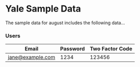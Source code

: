 # Yale Sample Data

The sample data for august includes the following data...

### Users

| Email             | Password | Two Factor Code |
| ---------------- | -------- | --------------- |
| jane@example.com  | 1234     | 123456          |

